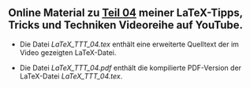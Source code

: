 ## Online Material zu [Teil 04]() meiner LaTeX-Tipps, Tricks und Techniken Videoreihe auf YouTube.

- Die Datei *LaTeX_TTT_04.tex* enthält eine erweiterte Quelltext der im
  Video gezeigten LaTeX-Datei.

- Die Datei *LaTeX_TTT_04.pdf* enthält die kompilierte PDF-Version der
  LaTeX-Datei *LaTeX_TTT_04.tex*.
